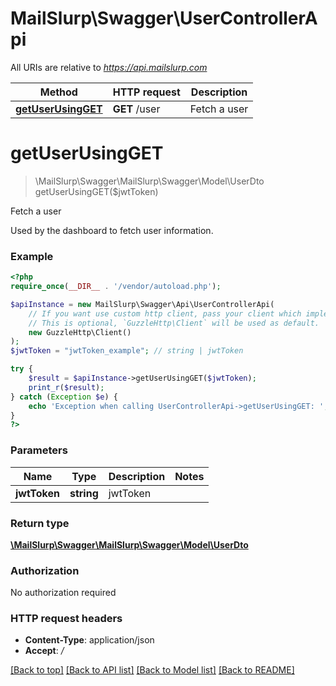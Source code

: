 # MailSlurp\Swagger\UserControllerApi

All URIs are relative to *https://api.mailslurp.com*

Method | HTTP request | Description
------------- | ------------- | -------------
[**getUserUsingGET**](UserControllerApi.md#getUserUsingGET) | **GET** /user | Fetch a user


# **getUserUsingGET**
> \MailSlurp\Swagger\MailSlurp\Swagger\Model\UserDto getUserUsingGET($jwtToken)

Fetch a user

Used by the dashboard to fetch user information.

### Example
```php
<?php
require_once(__DIR__ . '/vendor/autoload.php');

$apiInstance = new MailSlurp\Swagger\Api\UserControllerApi(
    // If you want use custom http client, pass your client which implements `GuzzleHttp\ClientInterface`.
    // This is optional, `GuzzleHttp\Client` will be used as default.
    new GuzzleHttp\Client()
);
$jwtToken = "jwtToken_example"; // string | jwtToken

try {
    $result = $apiInstance->getUserUsingGET($jwtToken);
    print_r($result);
} catch (Exception $e) {
    echo 'Exception when calling UserControllerApi->getUserUsingGET: ', $e->getMessage(), PHP_EOL;
}
?>
```

### Parameters

Name | Type | Description  | Notes
------------- | ------------- | ------------- | -------------
 **jwtToken** | **string**| jwtToken |

### Return type

[**\MailSlurp\Swagger\MailSlurp\Swagger\Model\UserDto**](../Model/UserDto.md)

### Authorization

No authorization required

### HTTP request headers

 - **Content-Type**: application/json
 - **Accept**: */*

[[Back to top]](#) [[Back to API list]](../../README.md#documentation-for-api-endpoints) [[Back to Model list]](../../README.md#documentation-for-models) [[Back to README]](../../README.md)

